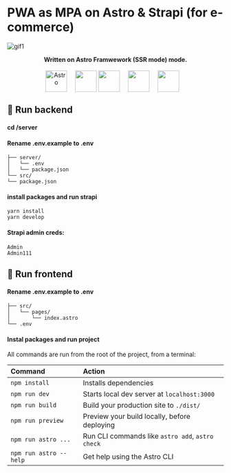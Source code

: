 # PWA as MPA on Astro & Strapi (for e-commerce)
![gif1](https://user-images.githubusercontent.com/6964795/203263808-aefa0391-8445-4497-ba45-871f476bc171.gif)

<p align="center">
  <b>Written on Astro Framwework (SSR mode) mode.</b> <br /><br />
  <img align="center" style="margin-right: 15px" width="50" src="https://astro.build/assets/press/logomark-light.png" alt="Astro" />
  <img align="center" width="50px" src="https://upload.wikimedia.org/wikipedia/commons/4/4c/Typescript_logo_2020.svg"
       alt="" />
  <img align="center" style="margin-right: 15px" height="50"
       src="https://upload.wikimedia.org/wikipedia/commons/thumb/d/d9/Node.js_logo.svg/1200px-Node.js_logo.svg.png" />
  <img align="center" style="margin-right: 15px"
       src="https://upload.wikimedia.org/wikipedia/commons/thumb/a/a7/React-icon.svg/1280px-React-icon.svg.png" alt=""
       height="50" />
  <img align="center" style="margin-right: 15px" width="50"
       src="https://upload.wikimedia.org/wikipedia/commons/thumb/9/96/Sass_Logo_Color.svg/1280px-Sass_Logo_Color.svg.png" />
</p>

## 🚀 Run backend
#### cd /server
#### Rename .env.example to .env
```
├── server/
│   └── .env
│   └── package.json
└── src/
└── package.json
```
#### install packages and run strapi
```
yarn install
yarn develop
```
#### Strapi admin creds:
```
Admin
Admin111
```

## 🧞 Run frontend
#### Rename .env.example to .env
```
├── src/
│   └── pages/
│       └── index.astro
└── .env
```
#### Instal packages and run project
All commands are run from the root of the project, from a terminal:

| Command                | Action                                           |
| :--------------------- | :----------------------------------------------- |
| `npm install`          | Installs dependencies                            |
| `npm run dev`          | Starts local dev server at `localhost:3000`      |
| `npm run build`        | Build your production site to `./dist/`          |
| `npm run preview`      | Preview your build locally, before deploying     |
| `npm run astro ...`    | Run CLI commands like `astro add`, `astro check` |
| `npm run astro --help` | Get help using the Astro CLI                     |
